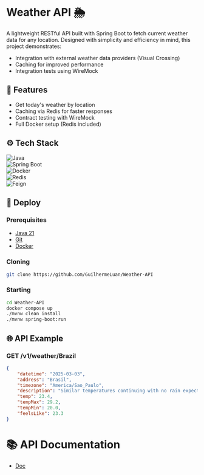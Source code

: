 
# Weather API 🌦️

A lightweight RESTful API built with Spring Boot to fetch current weather data for any location. Designed with simplicity and efficiency in mind, this project demonstrates:

- Integration with external weather data providers (Visual Crossing)
- Caching for improved performance
- Integration tests using WireMock

## 🚀 Features
- Get today's weather by location
- Caching via Redis for faster responses
- Contract testing with WireMock
- Full Docker setup (Redis included)


## ⚙️ **Tech Stack**
![Java](https://img.shields.io/badge/Java-21-red?style=flat&logo=openjdk&logoColor=white)  
![Spring Boot](https://img.shields.io/badge/Spring_Boot-3.4.3-6DB33F?style=flat&logo=springboot)  
![Docker](https://img.shields.io/badge/Docker-24.0.5-2496ED?style=flat&logo=docker)  
![Redis](https://img.shields.io/badge/Redis-7.2-DC382D?style=flat&logo=redis)  
![Feign](https://img.shields.io/badge/OpenFeign-✓-purple?style=flat)

## 🚀 Deploy
### Prerequisites
- [Java 21](https://www.oracle.com/java/technologies/downloads/#jdk21-windowsl)
- [Git](https://git-scm.com/)
- [Docker](https://www.docker.com/products/docker-desktop/)

### Cloning
```bash
git clone https://github.com/GuilhermeLuan/Weather-API
```

### Starting

```bash
cd Weather-API
docker compose up
./mvnw clean install
./mvnw spring-boot:run
```
## 🌐 API Example

### GET /v1/weather/Brazil
```json
{
    "datetime": "2025-03-03",
    "address": "Brasil",
    "timezone": "America/Sao_Paulo",
    "description": "Similar temperatures continuing with no rain expected.",
    "temp": 23.4,
    "tempMax": 29.2,
    "tempMin": 20.0,
    "feelsLike": 23.3
}
```

# 📚 API Documentation

- [Doc](https://link-da-documentação)

